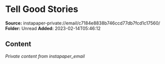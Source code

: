 # Tell Good Stories

**Source:** instapaper-private://email/c7184e8838b746ccd77db7fcd1c17560/
**Folder:** Unread
**Added:** 2023-02-14T05:46:12




## Content
*Private content from instapaper_email*
